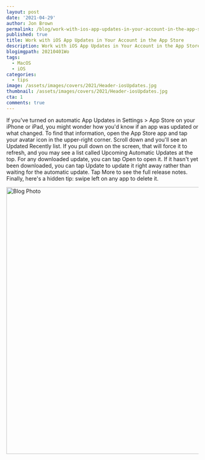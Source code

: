 ```yaml
---
layout: post
date: '2021-04-29'
author: Jon Brown
permalink: /blog/work-with-ios-app-updates-in-your-account-in-the-app-store/
published: true
title: Work with iOS App Updates in Your Account in the App Store
description: Work with iOS App Updates in Your Account in the App Store
blogimgpath: 20210401Wo
tags:
  - MacOS
  - iOS
categories:
  - tips
image: /assets/images/covers/2021/Header-iosUpdates.jpg
thumbnail: /assets/images/covers/2021/Header-iosUpdates.jpg
cta: 1
comments: true
---
```

If you've turned on automatic App Updates in Settings > App Store on
your iPhone or iPad, you might wonder how you'd know if an app was
updated or what changed. To find that information, open the App Store
app and tap your avatar icon in the upper-right corner. Scroll down and
you'll see an Updated Recently list. If you pull down on the screen,
that will force it to refresh, and you may see a list called Upcoming
Automatic Updates at the top. For any downloaded update, you can tap
Open to open it. If it hasn't yet been downloaded, you can tap Update to
update it right away rather than waiting for the automatic update. Tap
More to see the full release notes. Finally, here's a hidden tip: swipe
left on any app to delete it.

<img alt="Blog Photo" src="{{ site.site_cdn }}/assets/images/blog/2021/20210401Wo/image2.jpeg" class="img-fluid rounded m-2" width="700" />